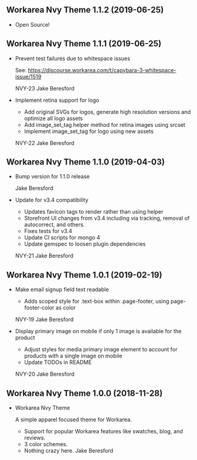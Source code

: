 Workarea Nvy Theme 1.1.2 (2019-06-25)
--------------------------------------------------------------------------------

*   Open Source!



Workarea Nvy Theme 1.1.1 (2019-06-25)
--------------------------------------------------------------------------------

*   Prevent test failures due to whitespace issues

    See: https://discourse.workarea.com/t/capybara-3-whitespace-issue/1519

    NVY-23
    Jake Beresford

*   Implement retina support for logo

    * Add original SVGs for logos, generate high resolution versions and optimize all logo assets
    * Add image_set_tag helper method for retina images using srcset
    * Implement image_set_tag for logo using new assets

    NVY-22
    Jake Beresford



Workarea Nvy Theme 1.1.0 (2019-04-03)
--------------------------------------------------------------------------------

*   Bump version for 1.1.0 release

    Jake Beresford

*   Update for v3.4 compatibility

    * Updates favicon tags to render rather than using helper
    * Storefront UI changes from v3.4 including via tracking, removal of autocorrect, and others.
    * Fixes tests for v3.4
    * Update CI scripts for mongo 4
    * Update gemspec to loosen plugin dependencies

    NVY-21
    Jake Beresford



Workarea Nvy Theme 1.0.1 (2019-02-19)
--------------------------------------------------------------------------------

*   Make email signup field text readable

    * Adds scoped style for .text-box within .page-footer, using page-footer-color as color

    NVY-19
    Jake Beresford

*   Display primary image on mobile if only 1 image is available for the product

    * Adjust styles for media primary image element to account for products with a single image on mobile
    * Update TODOs in README

    NVY-20
    Jake Beresford



Workarea Nvy Theme 1.0.0 (2018-11-28)
--------------------------------------------------------------------------------

*   Workarea Nvy Theme

    A simple apparel focused theme for Workarea.

    * Support for popular Workarea features like swatches, blog, and reviews.
    * 3 color schemes.
    * Nothing crazy here.
    Jake Beresford



